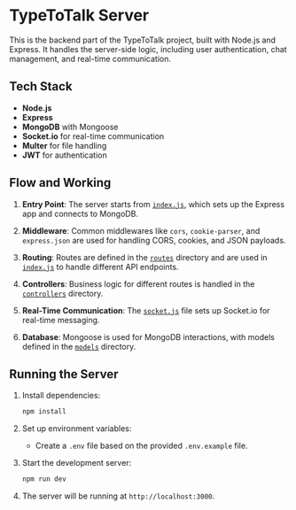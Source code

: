 # TypeToTalk Server

This is the backend part of the TypeToTalk project, built with Node.js and Express. It handles the server-side logic, including user authentication, chat management, and real-time communication.

## Tech Stack

- **Node.js**
- **Express**
- **MongoDB** with Mongoose
- **Socket.io** for real-time communication
- **Multer** for file handling
- **JWT** for authentication

## Flow and Working

1. **Entry Point**: The server starts from [`index.js`](server/index.js), which sets up the Express app and connects to MongoDB.

2. **Middleware**: Common middlewares like `cors`, `cookie-parser`, and `express.json` are used for handling CORS, cookies, and JSON payloads.

3. **Routing**: Routes are defined in the [`routes`](server/routes) directory and are used in [`index.js`](server/index.js) to handle different API endpoints.

4. **Controllers**: Business logic for different routes is handled in the [`controllers`](server/controllers) directory.

5. **Real-Time Communication**: The [`socket.js`](server/socket.js) file sets up Socket.io for real-time messaging.

6. **Database**: Mongoose is used for MongoDB interactions, with models defined in the [`models`](server/models) directory.

## Running the Server

1. Install dependencies:
    ```sh
    npm install
    ```

2. Set up environment variables:
    - Create a `.env` file based on the provided `.env.example` file.

3. Start the development server:
    ```sh
    npm run dev
    ```

4. The server will be running at `http://localhost:3000`.
